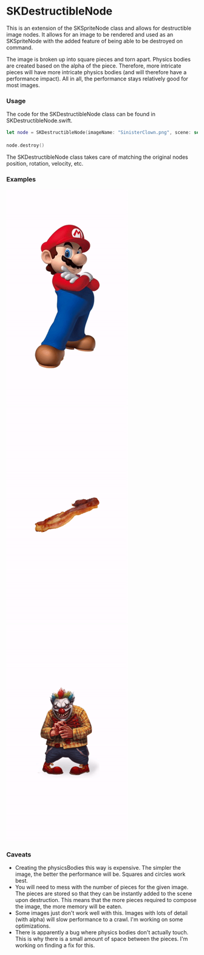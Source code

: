# SKDestructibleNode
This is an extension of the SKSpriteNode class and allows for destructible image nodes. It allows for an image to be rendered and used as an SKSpriteNode with the added feature of being able to be destroyed on command.  

The image is broken up into square pieces and torn apart.  Physics bodies are created based on the alpha of the piece.  Therefore, more intricate pieces will have more intricate physics bodies (and will therefore have a performance impact).  All in all, the performance stays relatively good for most images. 

### Usage

The code for the SKDestructibleNode class can be found in SKDestructibleNode.swift.

```swift
let node = SKDestructibleNode(imageName: "SinisterClown.png", scene: self, initialPosition: center, pieceSize: 25)

node.destroy()
```

The SKDestructibleNode class takes care of matching the original nodes position, rotation, velocity, etc.  

### Examples

![Mario](MarioBreak.gif)
![Bacon](BaconCrumble.gif)
![Clown](ClownDestruction.gif)

### Caveats

* Creating the physicsBodies this way is expensive.  The simpler the image, the better the performance will be.  Squares and circles work best. 
* You will need to mess with the number of pieces for the given image.  The pieces are stored so that they can be instantly added to the scene upon destruction.  This means that the more pieces required to compose the image, the more memory will be eaten.
* Some images just don't work well with this.  Images with lots of detail (with alpha) will slow performance to a crawl. I'm working on some optimizations. 
* There is apparently a bug where physics bodies don't actually touch.  This is why there is a small amount of space between the pieces.  I'm working on finding a fix for this. 
